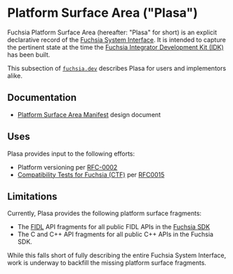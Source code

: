 # Platform Surface Area ("Plasa")

Fuchsia Platform Surface Area (hereafter: "Plasa" for short)  is an explicit
declarative record of the [Fuchsia System Interface][fsi].  It is intended to
capture the pertinent state at the time the [Fuchsia Integrator Development Kit
(IDK)][idk] has been built.

This subsection of [`fuchsia.dev`][fxdev] describes Plasa for users and
implementors alike.

## Documentation

* [Platform Surface Area Manifest][plasadoc] design document

## Uses

Plasa provides input to the following efforts:

* Platform versioning per [RFC-0002][rfc2]
* [Compatibility Tests for Fuchsia (CTF)][cts] per [RFC0015][rfccts]

## Limitations

Currently, Plasa provides the following platform surface fragments:

* The [FIDL][fidl] API fragments for all public FIDL APIs in the
  [Fuchsia SDK][sdk]
* The C and C++ API fragments for all public C++ APIs in the Fuchsia SDK.

While this falls short of fully describing the entire Fuchsia System Interface,
work is underway to backfill the missing platform surface fragments.

[cts]: /docs/development/testing/ctf/overview.md
[fidl]: /docs/concepts/fidl/overview.md
[fsi]: /docs/concepts/packages/system.md
[fxdev]: https://fuchsia.dev
[idk]: /docs/development/idk/README.md
[plasadoc]: plasa_manifest.md
[rfc2]: /docs/contribute/governance/rfcs/0002_platform_versioning.md
[rfccts]: /docs/contribute/governance/rfcs/0015_cts.md
[sdk]: /docs/contribute/governance/rfcs/0106_manifest_includes_in_sdk.md
